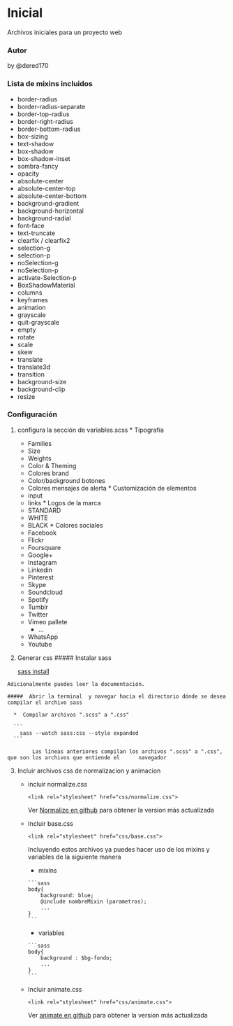 # Inicial
Archivos iniciales para un proyecto web
### Autor
by @dered170
### Lista de mixins incluidos
  * border-radius
  * border-radius-separate
  * border-top-radius
  * border-right-radius
  * border-bottom-radius
  * box-sizing
  * text-shadow
  * box-shadow
  * box-shadow-inset
  * sombra-fancy
  * opacity
  * absolute-center
  * absolute-center-top
  * absolute-center-bottom
  * background-gradient
  * background-horizontal
  * background-radial
  * font-face
  * text-truncate
  * clearfix / clearfix2
  * selection-g
  * selection-p
  * noSelection-g
  * noSelection-p
  * activate-Selection-p
  * BoxShadowMaterial
  * columns
  * keyframes
  * animation
  * grayscale
  * quit-grayscale
  * empty
  * rotate
  * scale
  * skew 
  * translate
  * translate3d
  * transition
  * background-size
  * background-clip
  * resize

### Configuración
  1. configura la sección de variables.scss
    * Tipografía
      * Families
      * Size
      * Weights
      * Color & Theming
      * Colores brand
      * Color/background botones
      * Colores mensajes de alerta
    * Customización de elementos
      * input
      * links
    * Logos de la marca
      * STANDARD
      * WHITE
      * BLACK
    * Colores sociales
      * Facebook
      * Flickr
      * Foursquare
      * Google+
      * Instagram
      * Linkedin
      * Pinterest
      * Skype
      * Soundcloud
      * Spotify
      * Tumblr
      * Twitter
      * Vimeo pallete
        * ...
      * WhatsApp
      * Youtube
  2. Generar css
    ##### Instalar sass
     
      [sass install](http://sass-lang.com/install)

	Adicionalmente puedes leer la documentación.
     
    #####  Abrir la terminal  y navegar hacia el directorio dónde se desea compilar el archivo sass
    
      *  Compilar archivos ".scss" a ".css"

      ```
        sass --watch sass:css --style expanded
      ```
      
      		Las líneas anteriores compilan los archivos ".scss" a ".css", que son los archivos que entiende el      navegador
      
  3. Incluir archivos css de normalizacion y animacion
  
  	  *	incluir normalize.css

		 ```
  		 <link rel="stylesheet" href="css/normalize.css">
  		 ```
  		  
  		 Ver [Normalize en github](https://github.com/necolas/normalize.css) para obtener la version más actualizada

  	  *	Incluir base.css
		   ```
  		   <link rel="stylesheet" href="css/base.css">
  		   ```
  		   
  		   Incluyendo estos archivos ya puedes hacer uso de los mixins y variables de la siguiente manera
  		   
  		   *	mixins
  		   
  		   	```sass
  		   	body{
  		   		background: blue;
  		   		@include nombreMixin (parametros);
  		   		...
  		   	}
	  		```
	  		
	  	   *	variables
	  	   
	  	   	```sass
  		   	body{
  		   		background : $bg-fondo;
  		   		...
  		   	}
	  		```
	
  	  *	Incluir animate.css
  		
  		   ```
  		   <link rel="stylesheet" href="css/animate.css">
  		   ```
		 Ver [animate en github](https://github.com/daneden/animate.css) para obtener la version más actualizada

